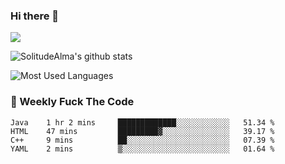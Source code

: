 ### Hi there 👋
<p>
  <a href="https://count.getloli.com/"><img src="https://count.getloli.com/get/@:solitudealma"></a>
</p>

![SolitudeAlma's github stats](https://github-readme-stats.vercel.app/api?username=solitudealma&show_icons=true&theme=radical)

![Most Used Languages](https://github-readme-stats.vercel.app/api/top-langs/?username=solitudealma&layout=compact&hide_border=true&theme=dark)
<!-- ![visitors](https://visitor-badge.glitch.me/badge?page_id=solitudealma.solitudealma.id) -->


### :dart: Weekly Fuck The Code

<!--START_SECTION:waka-->
```text
Java    1 hr 2 mins     █████████████░░░░░░░░░░░░   51.34 % 
HTML    47 mins         █████████▓░░░░░░░░░░░░░░░   39.17 % 
C++     9 mins          ██░░░░░░░░░░░░░░░░░░░░░░░   07.39 % 
YAML    2 mins          ▒░░░░░░░░░░░░░░░░░░░░░░░░   01.64 % 
```
<!--END_SECTION:waka-->
